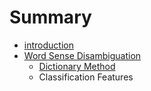 # Summary

* [introduction](README.md)
* [Word Sense Disambiguation](word_sense_disambiguation.md)
   * [Dictionary Method](dictionary_method.md)
   * Classification Features


